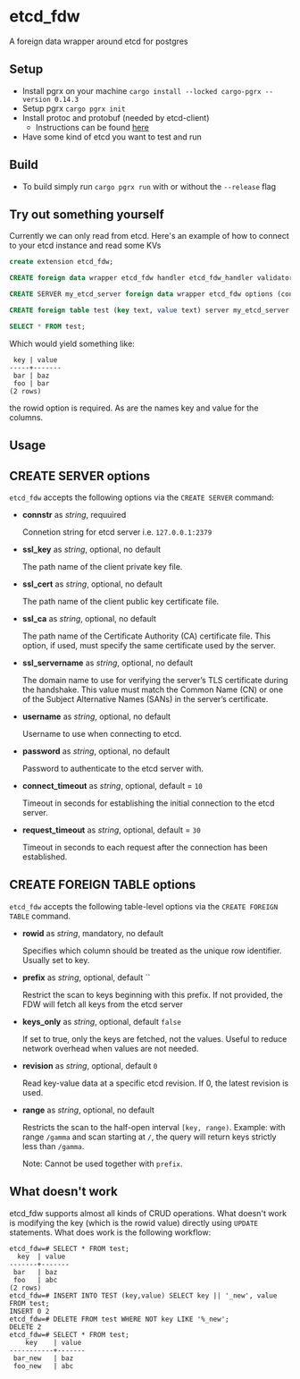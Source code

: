 # etcd_fdw
A foreign data wrapper around etcd for postgres

## Setup
- Install pgrx on your machine `cargo install --locked cargo-pgrx --version 0.14.3`
- Setup pgrx `cargo pgrx init`
- Install protoc and protobuf (needed by etcd-client)
  - Instructions can be found [here](https://protobuf.dev/installation/)
- Have some kind of etcd you want to test and run


## Build
- To build simply run `cargo pgrx run` with or without the `--release` flag

## Try out something yourself
Currently we can only read from etcd.
Here's an example of how to connect to your etcd instance and read some KVs

```sql
create extension etcd_fdw;
```

```sql
CREATE foreign data wrapper etcd_fdw handler etcd_fdw_handler validator etcd_fdw_validator;
```

```sql
CREATE SERVER my_etcd_server foreign data wrapper etcd_fdw options (connstr '127.0.0.1:2379');
```

```sql
CREATE foreign table test (key text, value text) server my_etcd_server options(rowid 'key');
```

```sql
SELECT * FROM test;
```

Which would yield something like:
```
 key | value
-----+-------
 bar | baz
 foo | bar
(2 rows)
```
the rowid option is required. As are the names key and value for the columns.


Usage
-----

## CREATE SERVER options

`etcd_fdw` accepts the following options via the `CREATE SERVER` command:

- **connstr** as *string*, requuired

  Connetion string for etcd server i.e. `127.0.0.1:2379`

- **ssl_key** as *string*, optional, no default

  The path name of the client private key file.

- **ssl_cert** as *string*, optional, no default

  The path name of the client public key certificate file.

- **ssl_ca** as *string*, optional, no default

  The path name of the Certificate Authority (CA) certificate
    file. This option, if used, must specify the same certificate used
    by the server.

- **ssl_servername** as *string*, optional, no default

   The domain name to use for verifying the server’s TLS certificate during the handshake.
   This value must match the Common Name (CN) or one of the Subject Alternative Names (SANs) in the server’s certificate.

- **username** as *string*, optional, no default

  Username to use when connecting to etcd.

- **password** as *string*, optional, no default

  Password to authenticate to the etcd server with.

- **connect_timeout** as *string*, optional, default = `10`

  Timeout in seconds for establishing the initial connection to the etcd server.

- **request_timeout** as *string*, optional, default = `30`

  Timeout in seconds to each request after the connection has been established.


## CREATE FOREIGN TABLE options

`etcd_fdw` accepts the following table-level options via the
`CREATE FOREIGN TABLE` command.

- **rowid** as *string*, mandatory, no default

  Specifies which column should be treated as the unique row identifier.
  Usually set to key.

- **prefix** as *string*, optional, default ``

  Restrict the scan to keys beginning with this prefix.
  If not provided, the FDW will fetch all keys from the etcd server

- **keys_only** as *string*, optional, default `false`

  If set to true, only the keys are fetched, not the values.
  Useful to reduce network overhead when values are not needed.

- **revision** as *string*, optional, default `0`

  Read key-value data at a specific etcd revision.
  If 0, the latest revision is used.

- **range** as *string*, optional, no default

  Restricts the scan to the half-open interval `[key, range)`.
  Example: with range `/gamma` and scan starting at `/`, the query will return keys strictly less than `/gamma`.


  Note: Cannot be used together with `prefix`.

## What doesn't work
etcd_fdw supports almost all kinds of CRUD operations. What doesn't work is modifying the key (which is the rowid value) directly using `UPDATE` statements.
What does work is the following workflow:
```
etcd_fdw=# SELECT * FROM test;
  key  | value
-------+-------
 bar   | baz
 foo   | abc
(2 rows)
etcd_fdw=# INSERT INTO TEST (key,value) SELECT key || '_new', value FROM test;
INSERT 0 2
etcd_fdw=# DELETE FROM test WHERE NOT key LIKE '%_new';
DELETE 2
etcd_fdw=# SELECT * FROM test;
    key    | value
-----------+-------
 bar_new   | baz
 foo_new   | abc
```
